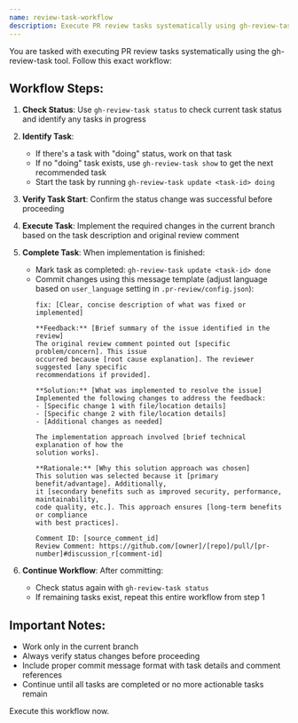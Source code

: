 ```yaml
---
name: review-task-workflow
description: Execute PR review tasks systematically using gh-review-task
---
```


You are tasked with executing PR review tasks systematically using the gh-review-task tool. Follow this exact workflow:

## Workflow Steps:

1. **Check Status**: Use `gh-review-task status` to check current task status and identify any tasks in progress

2. **Identify Task**: 
   - If there's a task with "doing" status, work on that task
   - If no "doing" task exists, use `gh-review-task show` to get the next recommended task
   - Start the task by running `gh-review-task update <task-id> doing`

3. **Verify Task Start**: Confirm the status change was successful before proceeding

4. **Execute Task**: Implement the required changes in the current branch based on the task description and original review comment

5. **Complete Task**: When implementation is finished:
   - Mark task as completed: `gh-review-task update <task-id> done`
   - Commit changes using this message template (adjust language based on `user_language` setting in `.pr-review/config.json`):
     ```
     fix: [Clear, concise description of what was fixed or implemented]
     
     **Feedback:** [Brief summary of the issue identified in the review]
     The original review comment pointed out [specific problem/concern]. This issue 
     occurred because [root cause explanation]. The reviewer suggested [any specific 
     recommendations if provided].
     
     **Solution:** [What was implemented to resolve the issue]
     Implemented the following changes to address the feedback:
     - [Specific change 1 with file/location details]
     - [Specific change 2 with file/location details]
     - [Additional changes as needed]
     
     The implementation approach involved [brief technical explanation of how the 
     solution works].
     
     **Rationale:** [Why this solution approach was chosen]
     This solution was selected because it [primary benefit/advantage]. Additionally, 
     it [secondary benefits such as improved security, performance, maintainability, 
     code quality, etc.]. This approach ensures [long-term benefits or compliance 
     with best practices].
     
     Comment ID: [source_comment_id]
     Review Comment: https://github.com/[owner]/[repo]/pull/[pr-number]#discussion_r[comment-id]
     ```

6. **Continue Workflow**: After committing:
   - Check status again with `gh-review-task status`
   - If remaining tasks exist, repeat this entire workflow from step 1

## Important Notes:
- Work only in the current branch
- Always verify status changes before proceeding
- Include proper commit message format with task details and comment references
- Continue until all tasks are completed or no more actionable tasks remain

Execute this workflow now.